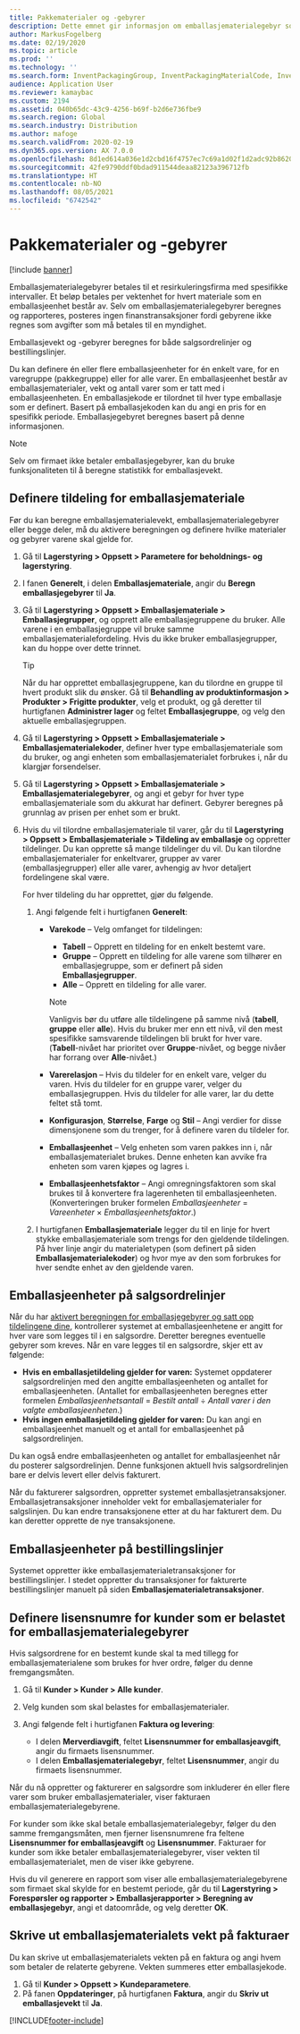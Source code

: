 ```yaml
---
title: Pakkematerialer og -gebyrer
description: Dette emnet gir informasjon om emballasjematerialegebyr som betales til resirkuleringsfirmaer ved bestemte intervaller.
author: MarkusFogelberg
ms.date: 02/19/2020
ms.topic: article
ms.prod: ''
ms.technology: ''
ms.search.form: InventPackagingGroup, InventPackagingMaterialCode, InventPackagingMaterialFee, InventPackagingMaterialTrans, InventPackagingMaterialTransPurch, InventPackagingUnit
audience: Application User
ms.reviewer: kamaybac
ms.custom: 2194
ms.assetid: 040b65dc-43c9-4256-b69f-b2d6e736fbe9
ms.search.region: Global
ms.search.industry: Distribution
ms.author: mafoge
ms.search.validFrom: 2020-02-19
ms.dyn365.ops.version: AX 7.0.0
ms.openlocfilehash: 8d1ed614a036e1d2cbd16f4757ec7c69a1d02f1d2adc92b86203f184a0b5d106
ms.sourcegitcommit: 42fe9790ddf0bdad911544deaa82123a396712fb
ms.translationtype: HT
ms.contentlocale: nb-NO
ms.lasthandoff: 08/05/2021
ms.locfileid: "6742542"
---
```

# <a name="packing-materials-and-fees"></a>Pakkematerialer og -gebyrer

[!include [banner](../includes/banner.md)]

Emballasjematerialegebyrer betales til et resirkuleringsfirma med spesifikke intervaller. Et beløp betales per vektenhet for hvert materiale som en emballasjeenhet består av. Selv om emballasjematerialegebyrer beregnes og rapporteres, posteres ingen finanstransaksjoner fordi gebyrene ikke regnes som avgifter som må betales til en myndighet.

Emballasjevekt og -gebyrer beregnes for både salgsordrelinjer og bestillingslinjer.

Du kan definere én eller flere emballasjeenheter for én enkelt vare, for en varegruppe (pakkegruppe) eller for alle varer. En emballasjeenhet består av emballasjematerialer, vekt og antall varer som er tatt med i emballasjeenheten. En emballasjekode er tilordnet til hver type emballasje som er definert. Basert på emballasjekoden kan du angi en pris for en spesifikk periode. Emballasjegebyret beregnes basert på denne informasjonen.

> [!NOTE]
> Selv om firmaet ikke betaler emballasjegebyrer, kan du bruke funksjonaliteten til å beregne statistikk for emballasjevekt.

## <a name="set-up-packing-material-allocation"></a><a name="allocations"></a>Definere tildeling for emballasjemateriale

Før du kan beregne emballasjematerialevekt, emballasjematerialegebyrer eller begge deler, må du aktivere beregningen og definere hvilke materialer og gebyrer varene skal gjelde for.

1. Gå til **Lagerstyring \> Oppsett \> Parametere for beholdnings- og lagerstyring**.
1. I fanen **Generelt**, i delen **Emballasjemateriale**, angir du **Beregn emballasjegebyrer** til **Ja**.
1. Gå til **Lagerstyring \> Oppsett \> Emballasjemateriale \> Emballasjegrupper**, og opprett alle emballasjegruppene du bruker. Alle varene i en emballasjegruppe vil bruke samme emballasjematerialefordeling. Hvis du ikke bruker emballasjegrupper, kan du hoppe over dette trinnet.

    > [!TIP]
    > Når du har opprettet emballasjegruppene, kan du tilordne en gruppe til hvert produkt slik du ønsker. Gå til **Behandling av produktinformasjon \> Produkter \> Frigitte produkter**, velg et produkt, og gå deretter til hurtigfanen **Administrer lager** og feltet **Emballasjegruppe**, og velg den aktuelle emballasjegruppen.

1. Gå til **Lagerstyring \> Oppsett \> Emballasjemateriale \> Emballasjematerialekoder**, definer hver type emballasjemateriale som du bruker, og angi enheten som emballasjematerialet forbrukes i, når du klargjør forsendelser.
1. Gå til **Lagerstyring \> Oppsett \> Emballasjemateriale \> Emballasjematerialegebyrer**, og angi et gebyr for hver type emballasjemateriale som du akkurat har definert. Gebyrer beregnes på grunnlag av prisen per enhet som er brukt.
1. Hvis du vil tilordne emballasjemateriale til varer, går du til **Lagerstyring \> Oppsett \> Emballasjemateriale \> Tildeling av emballasje** og oppretter tildelinger. Du kan opprette så mange tildelinger du vil. Du kan tilordne emballasjematerialer for enkeltvarer, grupper av varer (emballasjegrupper) eller alle varer, avhengig av hvor detaljert fordelingene skal være.

    For hver tildeling du har opprettet, gjør du følgende.

    1. Angi følgende felt i hurtigfanen **Generelt**:

        - **Varekode** – Velg omfanget for tildelingen:

            - **Tabell** – Opprett en tildeling for en enkelt bestemt vare.
            - **Gruppe** – Opprett en tildeling for alle varene som tilhører en emballasjegruppe, som er definert på siden **Emballasjegrupper**.
            - **Alle** – Opprett en tildeling for alle varer.

            > [!NOTE]
            > Vanligvis bør du utføre alle tildelingene på samme nivå (**tabell**, **gruppe** eller **alle**). Hvis du bruker mer enn ett nivå, vil den mest spesifikke samsvarende tildelingen bli brukt for hver vare. (**Tabell**-nivået har prioritet over **Gruppe**-nivået, og begge nivåer har forrang over **Alle**-nivået.)

        - **Varerelasjon** – Hvis du tildeler for en enkelt vare, velger du varen. Hvis du tildeler for en gruppe varer, velger du emballasjegruppen. Hvis du tildeler for alle varer, lar du dette feltet stå tomt.
        - **Konfigurasjon**, **Størrelse**, **Farge** og **Stil** – Angi verdier for disse dimensjonene som du trenger, for å definere varen du tildeler for.
        - **Emballasjeenhet** – Velg enheten som varen pakkes inn i, når emballasjematerialet brukes. Denne enheten kan avvike fra enheten som varen kjøpes og lagres i.
        - **Emballasjeenhetsfaktor** – Angi omregningsfaktoren som skal brukes til å konvertere fra lagerenheten til emballasjeenheten. (Konverteringen bruker formelen *Emballasjeenheter* = *Vareenheter* × *Emballasjeenhetsfaktor*.)

    1. I hurtigfanen **Emballasjemateriale** legger du til en linje for hvert stykke emballasjemateriale som trengs for den gjeldende tildelingen. På hver linje angir du materialetypen (som definert på siden **Emballasjematerialekoder**) og hvor mye av den som forbrukes for hver sendte enhet av den gjeldende varen.

## <a name="packing-units-on-sales-order-lines"></a>Emballasjeenheter på salgsordrelinjer

Når du har [aktivert beregningen for emballasjegebyrer og satt opp tildelingene dine](#allocations), kontrollerer systemet at emballasjeenhetene er angitt for hver vare som legges til i en salgsordre. Deretter beregnes eventuelle gebyrer som kreves. Når en vare legges til en salgsordre, skjer ett av følgende:

- **Hvis en emballasjetildeling gjelder for varen:** Systemet oppdaterer salgsordrelinjen med den angitte emballasjeenheten og antallet for emballasjeenheten. (Antallet for emballasjeenheten beregnes etter formelen *Emballasjeenhetsantall* = *Bestilt antall* ÷ *Antall varer i den valgte emballasjeenheten*.)
- **Hvis ingen emballasjetildeling gjelder for varen:** Du kan angi en emballasjeenhet manuelt og et antall for emballasjeenhet på salgsordrelinjen.

Du kan også endre emballasjeenheten og antallet for emballasjeenhet når du posterer salgsordrelinjen. Denne funksjonen aktuell hvis salgsordrelinjen bare er delvis levert eller delvis fakturert.

Når du fakturerer salgsordren, oppretter systemet emballasjetransaksjoner. Emballasjetransaksjoner inneholder vekt for emballasjematerialer for salgslinjen. Du kan endre transaksjonene etter at du har fakturert dem. Du kan deretter opprette de nye transaksjonene.

## <a name="packing-units-on-purchase-order-lines"></a>Emballasjeenheter på bestillingslinjer

Systemet oppretter ikke emballasjematerialetransaksjoner for bestillingslinjer. I stedet oppretter du transaksjoner for fakturerte bestillingslinjer manuelt på siden **Emballasjematerialetransaksjoner**.

## <a name="set-up-license-numbers-for-customers-that-are-charged-packing-material-fees"></a>Definere lisensnumre for kunder som er belastet for emballasjematerialegebyrer

Hvis salgsordrene for en bestemt kunde skal ta med tillegg for emballasjematerialene som brukes for hver ordre, følger du denne fremgangsmåten.

1. Gå til **Kunder \> Kunder \> Alle kunder**.
1. Velg kunden som skal belastes for emballasjematerialer.
1. Angi følgende felt i hurtigfanen **Faktura og levering**:

    - I delen **Merverdiavgift**, feltet **Lisensnummer for emballasjeavgift**, angir du firmaets lisensnummer.
    - I delen **Emballasjematerialegebyr**, feltet **Lisensnummer**, angir du firmaets lisensnummer.

Når du nå oppretter og fakturerer en salgsordre som inkluderer én eller flere varer som bruker emballasjematerialer, viser fakturaen emballasjematerialegebyrene.

For kunder som ikke skal betale emballasjematerialegebyr, følger du den samme fremgangsmåten, men fjerner lisensnumrene fra feltene **Lisensnummer for emballasjeavgift** og **Lisensnummer**. Fakturaer for kunder som ikke betaler emballasjematerialegebyrer, viser vekten til emballasjematerialet, men de viser ikke gebyrene.

Hvis du vil generere en rapport som viser alle emballasjematerialegebyrene som firmaet skal skylde for en bestemt periode, går du til **Lagerstyring \> Forespørsler og rapporter \> Emballasjerapporter \> Beregning av emballasjegebyr**, angi et datoområde, og velg deretter **OK**.

## <a name="print-packing-material-weights-on-invoices"></a>Skrive ut emballasjematerialets vekt på fakturaer

Du kan skrive ut emballasjematerialets vekten på en faktura og angi hvem som betaler de relaterte gebyrene. Vekten summeres etter emballasjekode.

1. Gå til **Kunder \> Oppsett \> Kundeparametere**.
1. På fanen **Oppdateringer**, på hurtigfanen **Faktura**, angir du **Skriv ut emballasjevekt** til **Ja**.


[!INCLUDE[footer-include](../../includes/footer-banner.md)]